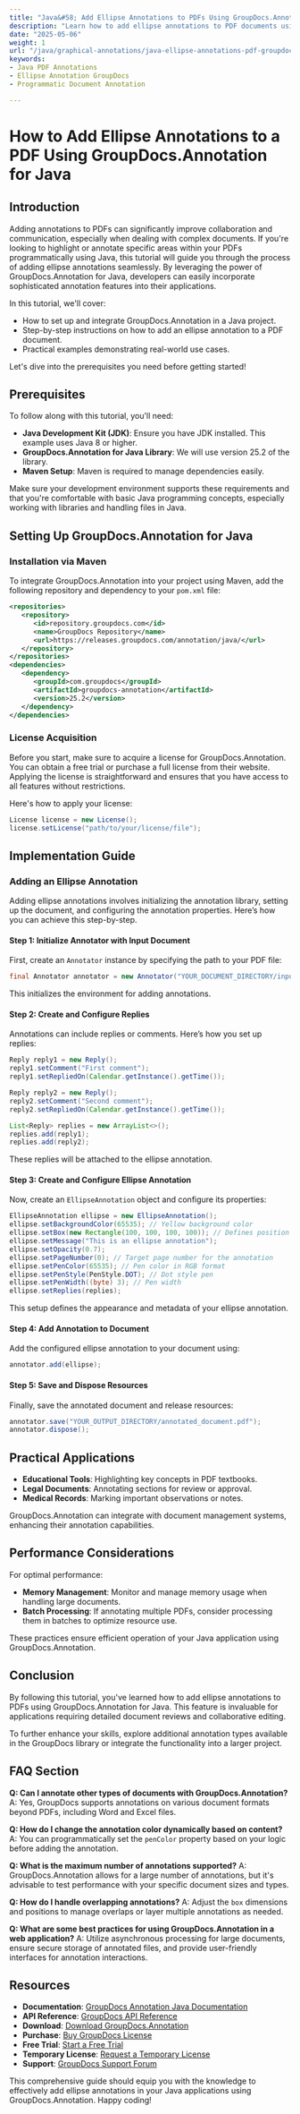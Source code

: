 ```yaml
---
title: "Java&#58; Add Ellipse Annotations to PDFs Using GroupDocs.Annotation for Java"
description: "Learn how to add ellipse annotations to PDF documents using the powerful GroupDocs.Annotation library in Java. Follow this step-by-step guide to enhance document collaboration."
date: "2025-05-06"
weight: 1
url: "/java/graphical-annotations/java-ellipse-annotations-pdf-groupdocs/"
keywords:
- Java PDF Annotations
- Ellipse Annotation GroupDocs
- Programmatic Document Annotation

---
```



# How to Add Ellipse Annotations to a PDF Using GroupDocs.Annotation for Java

## Introduction
Adding annotations to PDFs can significantly improve collaboration and communication, especially when dealing with complex documents. If you're looking to highlight or annotate specific areas within your PDFs programmatically using Java, this tutorial will guide you through the process of adding ellipse annotations seamlessly. By leveraging the power of GroupDocs.Annotation for Java, developers can easily incorporate sophisticated annotation features into their applications.

In this tutorial, we'll cover:
- How to set up and integrate GroupDocs.Annotation in a Java project.
- Step-by-step instructions on how to add an ellipse annotation to a PDF document.
- Practical examples demonstrating real-world use cases.

Let's dive into the prerequisites you need before getting started!

## Prerequisites
To follow along with this tutorial, you'll need:
- **Java Development Kit (JDK)**: Ensure you have JDK installed. This example uses Java 8 or higher.
- **GroupDocs.Annotation for Java Library**: We will use version 25.2 of the library.
- **Maven Setup**: Maven is required to manage dependencies easily.

Make sure your development environment supports these requirements and that you're comfortable with basic Java programming concepts, especially working with libraries and handling files in Java.

## Setting Up GroupDocs.Annotation for Java
### Installation via Maven
To integrate GroupDocs.Annotation into your project using Maven, add the following repository and dependency to your `pom.xml` file:

```xml
<repositories>
   <repository>
      <id>repository.groupdocs.com</id>
      <name>GroupDocs Repository</name>
      <url>https://releases.groupdocs.com/annotation/java/</url>
   </repository>
</repositories>
<dependencies>
   <dependency>
      <groupId>com.groupdocs</groupId>
      <artifactId>groupdocs-annotation</artifactId>
      <version>25.2</version>
   </dependency>
</dependencies>
```

### License Acquisition
Before you start, make sure to acquire a license for GroupDocs.Annotation. You can obtain a free trial or purchase a full license from their website. Applying the license is straightforward and ensures that you have access to all features without restrictions.

Here's how to apply your license:

```java
License license = new License();
license.setLicense("path/to/your/license/file");
```

## Implementation Guide
### Adding an Ellipse Annotation
Adding ellipse annotations involves initializing the annotation library, setting up the document, and configuring the annotation properties. Here’s how you can achieve this step-by-step.

#### Step 1: Initialize Annotator with Input Document
First, create an `Annotator` instance by specifying the path to your PDF file:

```java
final Annotator annotator = new Annotator("YOUR_DOCUMENT_DIRECTORY/input_document.pdf");
```

This initializes the environment for adding annotations.

#### Step 2: Create and Configure Replies
Annotations can include replies or comments. Here’s how you set up replies:

```java
Reply reply1 = new Reply();
reply1.setComment("First comment");
reply1.setRepliedOn(Calendar.getInstance().getTime());

Reply reply2 = new Reply();
reply2.setComment("Second comment");
reply2.setRepliedOn(Calendar.getInstance().getTime());

List<Reply> replies = new ArrayList<>();
replies.add(reply1);
replies.add(reply2);
```

These replies will be attached to the ellipse annotation.

#### Step 3: Create and Configure Ellipse Annotation
Now, create an `EllipseAnnotation` object and configure its properties:

```java
EllipseAnnotation ellipse = new EllipseAnnotation();
ellipse.setBackgroundColor(65535); // Yellow background color
ellipse.setBox(new Rectangle(100, 100, 100, 100)); // Defines position and size
ellipse.setMessage("This is an ellipse annotation");
ellipse.setOpacity(0.7);
ellipse.setPageNumber(0); // Target page number for the annotation
ellipse.setPenColor(65535); // Pen color in RGB format
ellipse.setPenStyle(PenStyle.DOT); // Dot style pen
ellipse.setPenWidth((byte) 3); // Pen width
ellipse.setReplies(replies);
```

This setup defines the appearance and metadata of your ellipse annotation.

#### Step 4: Add Annotation to Document
Add the configured ellipse annotation to your document using:

```java
annotator.add(ellipse);
```

#### Step 5: Save and Dispose Resources
Finally, save the annotated document and release resources:

```java
annotator.save("YOUR_OUTPUT_DIRECTORY/annotated_document.pdf");
annotator.dispose();
```

## Practical Applications
- **Educational Tools**: Highlighting key concepts in PDF textbooks.
- **Legal Documents**: Annotating sections for review or approval.
- **Medical Records**: Marking important observations or notes.

GroupDocs.Annotation can integrate with document management systems, enhancing their annotation capabilities.

## Performance Considerations
For optimal performance:
- **Memory Management**: Monitor and manage memory usage when handling large documents.
- **Batch Processing**: If annotating multiple PDFs, consider processing them in batches to optimize resource use.

These practices ensure efficient operation of your Java application using GroupDocs.Annotation.

## Conclusion
By following this tutorial, you've learned how to add ellipse annotations to PDFs using GroupDocs.Annotation for Java. This feature is invaluable for applications requiring detailed document reviews and collaborative editing. 

To further enhance your skills, explore additional annotation types available in the GroupDocs library or integrate the functionality into a larger project.

## FAQ Section
**Q: Can I annotate other types of documents with GroupDocs.Annotation?**
A: Yes, GroupDocs supports annotations on various document formats beyond PDFs, including Word and Excel files.

**Q: How do I change the annotation color dynamically based on content?**
A: You can programmatically set the `penColor` property based on your logic before adding the annotation.

**Q: What is the maximum number of annotations supported?**
A: GroupDocs.Annotation allows for a large number of annotations, but it's advisable to test performance with your specific document sizes and types.

**Q: How do I handle overlapping annotations?**
A: Adjust the `box` dimensions and positions to manage overlaps or layer multiple annotations as needed.

**Q: What are some best practices for using GroupDocs.Annotation in a web application?**
A: Utilize asynchronous processing for large documents, ensure secure storage of annotated files, and provide user-friendly interfaces for annotation interactions.

## Resources
- **Documentation**: [GroupDocs Annotation Java Documentation](https://docs.groupdocs.com/annotation/java/)
- **API Reference**: [GroupDocs API Reference](https://reference.groupdocs.com/annotation/java/)
- **Download**: [Download GroupDocs.Annotation](https://releases.groupdocs.com/annotation/java/)
- **Purchase**: [Buy GroupDocs License](https://purchase.groupdocs.com/buy)
- **Free Trial**: [Start a Free Trial](https://releases.groupdocs.com/annotation/java/)
- **Temporary License**: [Request a Temporary License](https://purchase.groupdocs.com/temporary-license/)
- **Support**: [GroupDocs Support Forum](https://forum.groupdocs.com/c/annotation/)

This comprehensive guide should equip you with the knowledge to effectively add ellipse annotations in your Java applications using GroupDocs.Annotation. Happy coding!

